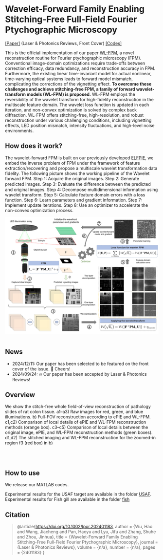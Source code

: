 # Wavelet-Forward Family Enabling Stitching-Free Full-Field Fourier Ptychographic Microscopy

[[Paper]](https://onlinelibrary.wiley.com/doi/abs/10.1002/lpor.202401183) (Laser & Photonics Reviews, Front Cover)
[[Codes]](https://github.com/ShuheZhang-MUMC/Wavelet-Forward-FPM/tree/main/Demos)

This is the official implementation of our paper [WL-FPM](https://onlinelibrary.wiley.com/doi/abs/10.1002/lpor.202401183), a novel reconstruction routine for Fourier ptychographic microscopy (FPM). Conventional image-domain optimizations require trade-offs between correction efficacy, data redundancy, and reconstruction accuracy in FPM. Furthermore, the existing linear time-invariant model for actual nonlinear, time-varying optical systems leads to forward model mismatch, complicating the corrections of the vignetting effect. **To overcome these challenges and achieve stitching-free FPM, a family of forward wavelet-transform models (WL-FPM) is proposed.** WL-FPM employs the reversibility of the wavelet transform for high-fidelity reconstruction in the multiscale feature domain. The wavelet loss function is updated in each iteration, and non-convex optimization is solved by complex back diffraction. WL-FPM offers stitching-free, high-resolution, and robust reconstruction under various challenging conditions, including vignetting effects, LED position mismatch, intensity fluctuations, and high-level noise environments. 

## How does it work?
The wavelet-forward FPM is built on our previously developed [ELFPIE](https://www.sciencedirect.com/science/article/pii/S0165168423001627), we embed the inverse problem of FPM under the framework of feature extraction/recovering and propose a multiscale wavelet transformation data fidelity. The following picture shows the working pipeline of the Wavelet forward FPM. Step 1: Acquire the original images. Step 2: Generate predicted images. Step 3: Evaluate the diﬀerence between the predicted and original images. Step 4: Decompose multidimensional information using wavelet transform. Step 5: Calculate feature domain errors with a loss function. Step 6: Learn parameters and gradient information. Step 7: Implement update iterations. Step 8: Use an optimizer to accelerate the non-convex optimization process.

<div align="center">
<img src="https://github.com/ShuheZhang-MUMC/Wavelet-Forward-FPM/blob/main/resources/pipeline.png" width = "760" alt="" align=center />
</div><br>

## News
<ul>
  <li>2024/12/11: Our paper has been selected to be featured on the front cover of the issue. 🎉 Cheers! </li>
  <li>2024/09/24: 🔥 Our paper has been accepted by Laser & Photonics Reviews!</li>
</ul>

## Overview
We show the stitch-free whole field-of-view reconstruction of pathology slides of rat colon tissue. a1–a3) Raw images for red, green, and blue illuminations. b) Full-FOV reconstruction according to ePIE and WL-FPM. c1,c2) Comparison of local details of ePIE and WL-FPM reconstruction methods (orange box). c3–c5) Comparison of local details between the original image, ePIE, and WL-FPM reconstruction methods (green boxes). d1,d2) The stitched imaging and WL-FPM reconstruction for the zoomed-in region f3 (red box) in b)
<div align="center">
<img src="https://github.com/ShuheZhang-MUMC/Wavelet-Forward-FPM/blob/main/resources/samples.png" width = "760" alt="" align=center />
</div><br>



## How to use
We release our MATLAB codes.

Experimental results for the USAF target are available in the folder [USAF](https://github.com/ShuheZhang-MUMC/Wavelet-Forward-FPM/tree/main/Demos/USAF). <br>
Experimental results for Fish gill are available in the folder [fish](https://github.com/ShuheZhang-MUMC/Wavelet-Forward-FPM/tree/main/Demos/fish_samples)
<br>

## Citation

> @article{https://doi.org/10.1002/lpor.202401183,
author = {Wu, Hao and Wang, Jiacheng and Pan, Haoyu and Lyu, Jifu and Zhang, Shuhe and Zhou, Jinhua},
title = {Wavelet-Forward Family Enabling Stitching-Free Full-Field Fourier Ptychographic Microscopy},
journal = {Laser \& Photonics Reviews},
volume = {n/a},
number = {n/a},
pages = {2401183}
}

